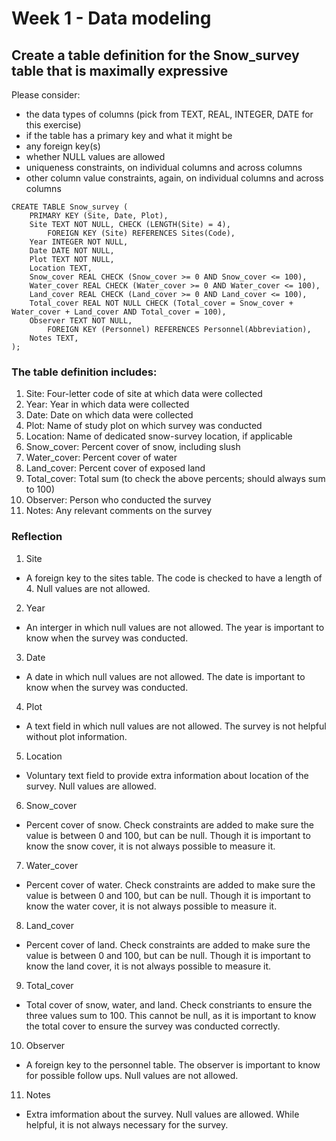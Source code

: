 # Week 1 - Data modeling

## Create a table definition for the Snow_survey table that is maximally expressive

Please consider:

- the data types of columns (pick from TEXT, REAL, INTEGER, DATE for this exercise)
- if the table has a primary key and what it might be
- any foreign key(s)
- whether NULL values are allowed
- uniqueness constraints, on individual columns and across columns
- other column value constraints, again, on individual columns and across columns


```{sql}
CREATE TABLE Snow_survey (
    PRIMARY KEY (Site, Date, Plot),
    Site TEXT NOT NULL, CHECK (LENGTH(Site) = 4),
        FOREIGN KEY (Site) REFERENCES Sites(Code),
    Year INTEGER NOT NULL,
    Date DATE NOT NULL,
    Plot TEXT NOT NULL,
    Location TEXT,
    Snow_cover REAL CHECK (Snow_cover >= 0 AND Snow_cover <= 100),
    Water_cover REAL CHECK (Water_cover >= 0 AND Water_cover <= 100),
    Land_cover REAL CHECK (Land_cover >= 0 AND Land_cover <= 100),
    Total_cover REAL NOT NULL CHECK (Total_cover = Snow_cover + Water_cover + Land_cover AND Total_cover = 100),
    Observer TEXT NOT NULL,
        FOREIGN KEY (Personnel) REFERENCES Personnel(Abbreviation),
    Notes TEXT,
);
```


### The table definition includes:
1. Site: Four-letter code of site at which data were collected
2. Year: Year in which data were collected
3. Date: Date on which data were collected
4. Plot: Name of study plot on which survey was conducted
5. Location: Name of dedicated snow-survey location, if applicable
6. Snow_cover: Percent cover of snow, including slush
7. Water_cover: Percent cover of water
8. Land_cover: Percent cover of exposed land
9. Total_cover: Total sum (to check the above percents; should always sum to 100)
10. Observer: Person who conducted the survey
11. Notes: Any relevant comments on the survey

### Reflection

1. Site
- A foreign key to the sites table. The code is checked to have a length of 4. Null values are not allowed.
2. Year
- An interger in which null values are not allowed. The year is important to know when the survey was conducted.
3. Date
- A date in which null values are not allowed. The date is important to know when the survey was conducted.
4. Plot
- A text field in which null values are not allowed. The survey is not helpful without plot information.
5. Location
- Voluntary text field to provide extra information about location of the survey. Null values are allowed.
6. Snow_cover
- Percent cover of snow. Check constraints are added to make sure the value is between 0 and 100, but can be null. Though it is important to know the snow cover, it is not always possible to measure it.
7. Water_cover
- Percent cover of water. Check constraints are added to make sure the value is between 0 and 100, but can be null. Though it is important to know the water cover, it is not always possible to measure it.
8. Land_cover
- Percent cover of land. Check constraints are added to make sure the value is between 0 and 100, but can be null. Though it is important to know the land cover, it is not always possible to measure it.
9. Total_cover
- Total cover of snow, water, and land. Check constriants to ensure the three values sum to 100. This cannot be null, as it is important to know the total cover to ensure the survey was conducted correctly.
10. Observer
- A foreign key to the personnel table. The observer is important to know for possible follow ups. Null values are not allowed.
11. Notes
- Extra imformation about the survey. Null values are allowed. While helpful, it is not always necessary for the survey.
